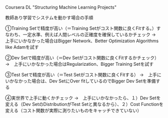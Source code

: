 Coursera DL "Structuring Machine Learning Projects"

教師あり学習でシステムを動かす場合の手順

①Training Setで精度が高い（＝Training Setがコスト関数に良くFitする。）すなわち、一定水準、例えば人間レベルの正確度を確保しているかチェック
→　上手にいかなかった場合はBigger Network、Better Optimization Algorithms like Adamを試す

②Dev Setで精度が高い（＝Dev Setがコスト関数に良くFitするかチェック）
→　上手にいかなかった場合はRegularization、Bigger Training Setを試す

③Test Setで精度が高い（＝Test Setがコスト関数に良くFitする）
→　上手にいかなかった場合は、Dev SetにOver fitしているのでBigger Dev Setを準備する

④実世界で上手に動くかチェック
→　上手にいかなかったら、１）Dev Setを変える（Dev SetのDistributionがTest Setと異なるから）、２）Cost Functionを変える（コスト関数が実際に測りたいものをキャッチできていない）
